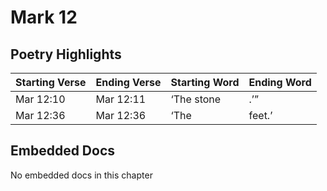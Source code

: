 # Mark 12

## Poetry Highlights

| Starting Verse | Ending Verse | Starting Word | Ending Word |
| :--- | :--- | :--- | :--- |
| Mar 12:10 | Mar 12:11 | ‘The stone | .’” |
| Mar 12:36 | Mar 12:36 | ‘The | feet.’ |

## Embedded Docs

No embedded docs in this chapter

